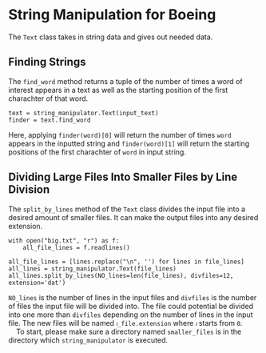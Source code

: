 # String Manipulation for Boeing

The `Text` class takes in string data and gives out needed data.

## Finding Strings

The `find_word` method returns a tuple of the number of times a word of interest appears in a text as well as the starting position of the first charachter of that word.

```
text = string_manipulator.Text(input_text)
finder = text.find_word
```

Here, applying `finder(word)[0]` will return the number of times `word` appears in the inputted string and `finder(word)[1]` will return the starting positions of the first charachter of `word` in input string. <br>

## Dividing Large Files Into Smaller Files by Line Division

The `split_by_lines` method of the `Text` class divides the input file into a desired amount of smaller files. It can make the output files into any desired extension.

```
with open("big.txt", "r") as f:
    all_file_lines = f.readlines()

all_file_lines = [lines.replace("\n", '') for lines in file_lines]
all_lines = string_manipulator.Text(file_lines)
all_lines.split_by_lines(NO_lines=len(file_lines), divfiles=12, extension='dat')
```

`NO_lines` is the number of lines in the input files and `divfiles` is the number of files the input file will be divided into. The file could potential be divided into one more than `divfiles` depending on the number of lines in the input file. The new files will be named `𝚤_file.extension` where `𝚤` starts from `0`. <br>
<null>
&nbsp;&nbsp;&nbsp;&nbsp;To start, please make sure a directory named `smaller_files` is in the directory which `string_manipulator` is executed.
